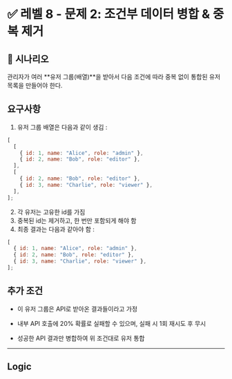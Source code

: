 # ✅ 레벨 8 - 문제 2: 조건부 데이터 병합 & 중복 제거

## 📌 시나리오

관리자가 여러 **유저 그룹(배열)**을 받아서
다음 조건에 따라 중복 없이 통합된 유저 목록을 만들어야 한다.

## 요구사항

1. 유저 그룹 배열은 다음과 같이 생김 :

```javascript
[
  [
    { id: 1, name: "Alice", role: "admin" },
    { id: 2, name: "Bob", role: "editor" },
  ],
  [
    { id: 2, name: "Bob", role: "editor" },
    { id: 3, name: "Charlie", role: "viewer" },
  ],
];
```

2. 각 유저는 고유한 id를 가짐
3. 중복된 id는 제거하고, 한 번만 포함되게 해야 함
4. 최종 결과는 다음과 같아야 함 :

```javascript
[
  { id: 1, name: "Alice", role: "admin" },
  { id: 2, name: "Bob", role: "editor" },
  { id: 3, name: "Charlie", role: "viewer" },
];
```

## 추가 조건

- 이 유저 그룹은 API로 받아온 결과들이라고 가정

- 내부 API 호출에 20% 확률로 실패할 수 있으며, 실패 시 1회 재시도 후 무시

- 성공한 API 결과만 병합하여 위 조건대로 유저 통합

---

## Logic

